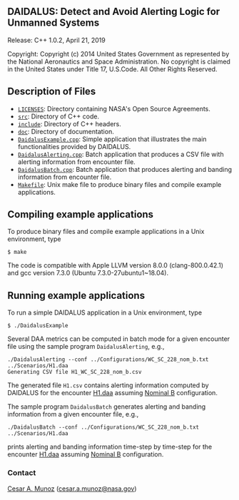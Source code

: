 DAIDALUS: Detect and Avoid Alerting Logic for Unmanned Systems
---------------------------------------------------------

Release: C++ 1.0.2, April 21, 2019

Copyright: Copyright (c) 2014 United States Government as represented by 
the National Aeronautics and Space Administration.  No copyright 
is claimed in the United States under Title 17, U.S.Code. All Other 
Rights Reserved.

Description of Files
----------------

* [`LICENSES`](LICENSES): Directory containing NASA's Open Source Agreements.
* [`src`](src): Directory of C++ code.
* [`include`](include): Directory of C++ headers.
* [`doc`](doc): Directory of documentation.
* [`DaidalusExample.cpp`](src/DaidalusExample.cpp): Simple
  application that illustrates the main functionalities provided by DAIDALUS.
* [`DaidalusAlerting.cpp`](src/DaidalusAlerting.cpp): Batch application
  that produces a CSV file with alerting information  from encounter file.
* [`DaidalusBatch.cpp`](src/DaidalusBatch.cpp): Batch application
that produces alerting and banding information from encounter file.
* [`Makefile`](Makefile): Unix make file to produce binary files and compile example
applications.

Compiling example applications
--------------------------

To produce binary files and compile example applications
in a Unix environment, type

```
$ make 
```

The code is compatible with Apple LLVM version 8.0.0
(clang-800.0.42.1) and gcc version 7.3.0 (Ubuntu 7.3.0-27ubuntu1~18.04).

Running example applications
-------------------------

To run a simple DAIDALUS application in a Unix environment, type

```
$ ./DaidalusExample
```

Several DAA metrics can be computed in batch mode for a given
encounter file using the sample
program `DaidalusAlerting`, e.g.,

```
./DaidalusAlerting --conf ../Configurations/WC_SC_228_nom_b.txt ../Scenarios/H1.daa
Generating CSV file H1_WC_SC_228_nom_b.csv
```

The generated file `H1.csv` contains  alerting information computed by DAIDALUS
for the encounter [H1.daa](../Scenarios/H1.daa) assuming [Nominal
B](../Configurations/WC_SC_228_nom_b.txt) configuration.

The sample program `DaidalusBatch` generates alerting and banding
information from a given encounter file, e.g.,

```
./DaidalusBatch --conf ../Configurations/WC_SC_228_nom_b.txt ../Scenarios/H1.daa

```
prints alerting and banding information time-step by time-step for the encounter [H1.daa](../Scenarios/H1.daa) assuming [Nominal
B](../Configurations/WC_SC_228_nom_b.txt) configuration.

### Contact

[Cesar A. Munoz](http://shemesh.larc.nasa.gov/people/cam) (cesar.a.munoz@nasa.gov)
